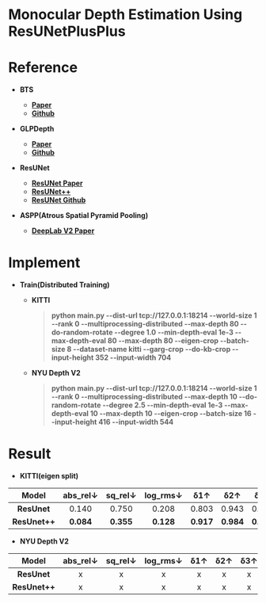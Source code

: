 # Monocular Depth Estimation Using ResUNetPlusPlus

# Reference
- **BTS**
    - **[Paper](https://arxiv.org/abs/1907.10326)**
    - **[Github](https://github.com/cleinc/bts/tree/master/pytorch)**


- **GLPDepth**
  - **[Paper](https://arxiv.org/abs/2201.07436)**
  - **[Github](https://github.com/vinvino02/GLPDepth)**


- **ResUNet**
    - **[ResUNet Paper](https://arxiv.org/abs/1711.10684)**
    - **[ResUNet++](https://arxiv.org/abs/1911.07067)**
    - **[ResUNet Github](https://github.com/rishikksh20/ResUnet/tree/01566c9ca77184ec7ecbd21ddb0681b5941e63f4)**


- **ASPP(Atrous Spatial Pyramid Pooling)**
    - **[DeepLab V2 Paper](https://arxiv.org/abs/1606.00915)**

# Implement

- **Train(Distributed Training)**
  - **KITTI**
    > **python main.py --dist-url tcp://127.0.0.1:18214 --world-size 1 --rank 0 --multiprocessing-distributed --max-depth 80 --do-random-rotate --degree 1.0 --min-depth-eval 1e-3 --max-depth-eval 80 --max-depth 80 --eigen-crop --batch-size 8 --dataset-name kitti --garg-crop --do-kb-crop
    --input-height 352 --input-width 704**
    
  - **NYU Depth V2**
    > **python main.py --dist-url tcp://127.0.0.1:18214 --world-size 1 --rank 0 --multiprocessing-distributed --max-depth 10 --do-random-rotate --degree 2.5 --min-depth-eval 1e-3 --max-depth-eval 10 --max-depth 10 --eigen-crop --batch-size 16
    --input-height 416 --input-width 544**


# Result

- **KITTI(eigen split)**

|     Model     | abs_rel&downarrow; | sq_rel&downarrow; | log_rms&downarrow; | &delta;1&uparrow; | &delta;2&uparrow; | &delta;3&uparrow; |
|:-------------:|:------------------:|:-----------------:|:------------------:|:-----------------:|:-----------------:|:-----------------:|
|  **ResUnet**  |       0.140        |       0.750       |       0.208        |       0.803       |       0.943       |       0.983       |
| **ResUnet++** |     **0.084**      |     **0.355**     |     **0.128**      |     **0.917**     |     **0.984**     |     **0.997**     |


- **NYU Depth V2**

|     Model     | abs_rel&downarrow; | sq_rel&downarrow; | log_rms&downarrow; | &delta;1&uparrow; | &delta;2&uparrow; | &delta;3&uparrow; |
|:-------------:|:------------------:|:-----------------:|:------------------:|:-----------------:|:-----------------:|:-----------------:|
|  **ResUnet**  |         x          |         x         |         x          |         x         |         x         |         x         |
| **ResUnet++** |         x          |         x         |         x          |         x         |         x         |         x         |